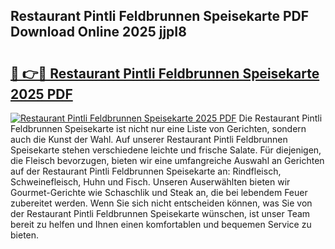 ## Restaurant Pintli Feldbrunnen Speisekarte PDF Download Online 2025 jjpI8

# <h2><a href="http://gcaoeh8.nevu.top/?p=Restaurant+Pintli+Feldbrunnen+Speisekarte">🔗 👉🔴 Restaurant Pintli Feldbrunnen Speisekarte 2025 PDF</a></h2>

[![Restaurant Pintli Feldbrunnen Speisekarte 2025 PDF](https://i.imgur.com/dBaPXMq.png)](http://gcaoeh8.nevu.top/?p=Restaurant+Pintli+Feldbrunnen+Speisekarte)
Die Restaurant Pintli Feldbrunnen Speisekarte ist nicht nur eine Liste von Gerichten, sondern auch die Kunst der Wahl. Auf unserer Restaurant Pintli Feldbrunnen Speisekarte stehen verschiedene leichte und frische Salate. Für diejenigen, die Fleisch bevorzugen, bieten wir eine umfangreiche Auswahl an Gerichten auf der Restaurant Pintli Feldbrunnen Speisekarte an: Rindfleisch, Schweinefleisch, Huhn und Fisch. Unseren Auserwählten bieten wir Gourmet-Gerichte wie Schaschlik und Steak an, die bei lebendem Feuer zubereitet werden. Wenn Sie sich nicht entscheiden können, was Sie von der Restaurant Pintli Feldbrunnen Speisekarte wünschen, ist unser Team bereit zu helfen und Ihnen einen komfortablen und bequemen Service zu bieten.

